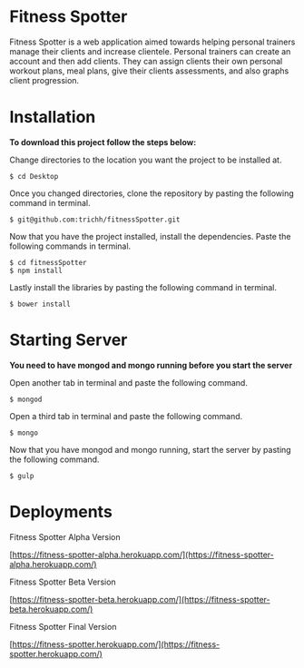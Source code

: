 # Fitness Spotter
Fitness Spotter is a web application aimed towards helping personal trainers manage their clients and increase clientele. Personal trainers can create an account and then add clients. They can assign clients their own personal workout plans, meal plans, give their clients assessments, and also graphs client progression.

# Installation
**To download this project follow the steps below:**

Change directories to the location you want the project to be installed at.
```
$ cd Desktop
```
Once you changed directories, clone the repository by pasting the following command in terminal.
```
$ git@github.com:trichh/fitnessSpotter.git
```
Now that you have the project installed, install the dependencies. Paste the following commands in terminal.
```
$ cd fitnessSpotter
$ npm install
```
Lastly install the libraries by pasting the following command in terminal.
```
$ bower install
```

# Starting Server
**You need to have mongod and mongo running before you start the server**

Open another tab in terminal and paste the following command.
```
$ mongod
```
Open a third tab in terminal and paste the following command.
```
$ mongo
```
Now that you have mongod and mongo running, start the server by pasting the following command.
```
$ gulp
```

# Deployments
Fitness Spotter Alpha Version

[https://fitness-spotter-alpha.herokuapp.com/](https://fitness-spotter-alpha.herokuapp.com/)

Fitness Spotter Beta Version

[https://fitness-spotter-beta.herokuapp.com/](https://fitness-spotter-beta.herokuapp.com/)

Fitness Spotter Final Version

[https://fitness-spotter.herokuapp.com/](https://fitness-spotter.herokuapp.com/)
